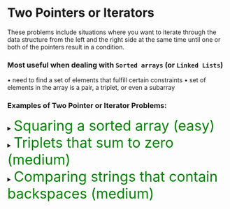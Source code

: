# Two Pointers or Iterators

These problems include situations where you want to iterate through the data structure from the left and the right side at the same time until one or both of the pointers result in a condition.

### Most useful when dealing with `Sorted arrays` (or `Linked Lists`) 
• need to find a set of elements that fulfill certain constraints
• set of elements in the array is a pair, a triplet, or even a subarray

### Examples of Two Pointer or Iterator Problems:

<details>
<summary>
<span style="font-size:2rem; color:green;">Squaring a sorted array (easy)</span>
</summary>

<details>
<summary  style="padding-left:1rem;">
<span style="font-size:1.5rem;">SETUP VARIABLES</span>
</summary>

- `result` is new array with same length all 0s
- `LEFT` is 0
- `RIGHT` is last index
- `resultIndex` = last index
```js
var sortedSquares = function (nums) {
  //SETUP VARAIBLES
  let LEFT = 0;
  let RIGHT = nums.length - 1;
  let resultIndex = nums.length - 1;
  const result = new Array(nums.length).fill(0);

  ...
```

</details>

<details>
<summary  style="padding-left:1rem;">
<span style="font-size:1.5rem;">WHILE LOOP</span>
</summary>

- condition is `LEFT` <= `RIGHT`
- setup two variables for *squared values* of `LEFT` and `RIGHT`, `leftVal` and `rightVal`, using `Math.pow()`
```js
...

  while(LEFT <= RIGHT) {
    leftVal = Math.pow(nums[LEFT], 2);
    rightVal = Math.pow(nums[RIGHT], 2);

    ...
```

</details>

<details>
<summary  style="padding-left:1rem;">
<span style="font-size:1.5rem;">IF-ELSE STATEMENT</span>
</summary>

- used to compare values of current `leftVal` and `rightVal`. 
- Add larger of the two to the `result` at `resultIndex`

```js
    ...

    if(leftVal < rightVal) {
      result[resultIndex] = rightVal;
      RIGHT --
    } else { 
      result[resultIndex] = leftVal;
      LEFT ++
    }
    ...
```

</details>

<details>
<summary  style="padding-left:1rem;">
<span style="font-size:1.5rem;">RETURN</span>
</summary>

 - Decrement the `resultIndex` and return `result`

```js
      ...
    resultIndex--;
    }
  return result
}

```


</details>

<details>
<summary  style="padding-left:1rem;">
<span style="font-size:1.5rem;">COMPLETE</span>
</summary>

```js
var sortedSquares = function(nums) {
  // SETUP VARIABLES 
  // result array with same length, all zeros
  const result = new Array(nums.length).fill(0);
  let RIGHT = nums.length - 1;
  let LEFT = 0;
  let resultIndex = nums.length - 1;

  // WHILE LOOP
  // check while left is <= right we have to check which is bigger
  // the set values for leftVal and rightVal = the squared values
  while (LEFT <= RIGHT) {
    let leftVal = Math.pow(nums[LEFT], 2);
    let rightVal = Math.pow(nums[RIGHT], 2);
    // IF ELSE STATEMENT 
    // Then as long as leftVal < rightVal, the resultIndex = rightVal, 
    // otherwise = leftVal
    if (leftVal < rightVal) {
      result[resultIndex] = rightVal;
      RIGHT--;
    } else {
      result[resultIndex] = leftVal;
      LEFT++;
    }
    // decremeent resultIndex and return
    resultIndex--;
  }
  // RETURN 
  return result;
}
```

</details>

</details>

<details>
<summary>
<span style="font-size:2rem; color:green;">Triplets that sum to zero (medium)</span>
</summary>
Two methods: 


<details>
<summary>
<span style="font-size:1.5rem;">BRUTE FORCE</span>
</summary>

Nested for loops that find all triplets and return one that add to 0.

```js
var threeSum = function(nums) {
  result= [];
  nums = nums.sort((a, b) => a - b )

  for (let i = 0; i < nums.length; i++){
    if (i > 0 && nums[i] == nums[i-1]) continue;
    for (let j = i+1; j < nums.length, j++){
      if (j > i + 1 && nums[j] == nums[j-1]) continue;
      for (let k = j + 1; k < nums.length, k++){
        if (k > j + 1 && nums[k] == nums[k-1]) continue;
        if(nums[1] + nums[j] + nums[k] = 0){
          result.push([nums[1], nums[j], nums[k]])
        }
    }
  }
  return result
}
```

</details>

<details>
<summary>
<span style="font-size:1.5rem;">Two Iterators</span>
</summary>

<details>
<summary style="padding-left:1rem;">
<span style="font-size:1.5rem;">SETUP</span>
</summary>

Function and two variables, `result` and sorted `nums`

```js
var threeSum = function(nums) {
  result= [];
  nums = nums.sort((a, b) => a - b);

...
```

</details>

<details>
<summary style="padding-left:1rem;">
<span style="font-size:1.5rem;">FOR LOOP</span>
</summary>
 
- setup loop and start with if statement to eliminate duplicates
- three more variables: `TARGET` to make `sum`=0, `LEFT` at one more than `i`, and `RIGHT` at last index of `nums`

```js
...

  for (let i = 0; i < nums.length; i++){
    if (i > 0 && nums[i] === nums[i-1]) continue;
    const TARGET = 0 - nums[i];
    let LEFT = i + 1;
    let RIGHT = nums.length - 1;

...
```

</details>

<details>
<summary style="padding-left:1rem;">
<span style="font-size:1.5rem;">WHILE LOOP</span>
</summary>

   - one more variable, `sum` of two indices LEFT and RIGHT
   - WHILE LOOP with if if-else and else statements for three scenarios
   - decr / incr bounds OR if equal
     - push to result, check for duplicates on both sides, incr/decr 

```js
...
    while(RIGHT > LEFT) {
      const sum = nums[LEFT] + nums[RIGHT]
      if(sum > target) {
        //eliminate last element and decr RIGHT
        RIGHT--;
      } else if (sum < target){
        // eliminate first element and inc LEFT 
        LEFT++;
      } else {
        // push the results and use while loops to skip duplicates
        result.push([nums[i], nums[LEFT], nums[RIGHT]]);
        while(nums[LEFT] === nums[LEFT + 1]) LEFT++;
        while(nums[RIGHT] === nums[RIGHT + 1]) RIGHT--;
        LEFT++;
        RIGHT--;
      }
    }
...
```


</details>

<details>
<summary style="padding-left:1rem;">
<span style="font-size:1.5rem;">RETURN</span>
</summary>

```js
...

  return result
}
```

</details>

<details>
<summary style="padding-left:1rem;">
<span style="font-size:1.5rem;">COMPLETE</span>
</summary>

```js
var threeSum = function(nums) {
  result= [];
  nums = nums.sort((a, b) => a - b);

  for (let i = 0; i < nums.length; i++){
    if (i > 0 && nums[i] === nums[i-1]) continue;
    const TARGET = 0 - nums[i];
    let LEFT = i + 1;
    let RIGHT = nums.length - 1;
    // So sum = nums[LEFT] + nums[RIGHT]
    // Case 1: sum > TARGET
    // Case 2: sum < TARGET
    // Case 3: sum = TARGET = solution!

    // Iterate through and eliminate when not equal
    // start with while loop condition when R > L, otherwise we have less than 2 elements
    while(RIGHT > LEFT) {
      const sum = nums[LEFT] + nums[RIGHT]
      if(sum > target) {
        //eliminate last element and decr RIGHT
        RIGHT--;
      } else if (sum < target){
        // eliminate first element and inc LEFT 
        LEFT++;
      } else {
        // push the results and use while loops to skip duplicates
        result.push([nums[i], nums[LEFT], nums[RIGHT]]);
        while(nums[LEFT] === nums[LEFT + 1]) LEFT++;
        while(nums[RIGHT] === nums[RIGHT + 1]) RIGHT--;
        LEFT++;
        RIGHT--;
      }
    }
  return result
}

```


</details>

</details>

</details>





<details>
<summary>
<span style="font-size:2rem; color:green;">Comparing strings that contain backspaces (medium)</span>
</summary>

<details>
<summary>
<span style="font-size:2rem;">Iterators Solution</span>
</summary>

Psuedocode:
1. Create pointer for `s` and bind it to the length of `s - 1`
2. Create pointer for `t` and bind it to the length of `t - 1`
3. WHILE LOOP 
    - CONDITOIN: `sPointer` OR `tPointer` >= 1
    - Check if value at `s`[ `sPointer` ] is a hashtag
      - if it is, create `SKIP` variable and assign it to 2
      - WHILE LOOP condition: `SKIP` > 0
        - Decr sPointer and `SKIP` by 1
        - if current value is `#`
          - incr `SKIP` by 2
        - continue
      - REPEAT FOR `t`
      - if pointer values != return false, else decr both pointers
    - Return true


```js
// 1. Create pointer for `s` and bind it to the length of `s - 1`
// 2. Create pointer for `t` and bind it to the length of `t - 1`
var backspaceCompare = function(s, t) => {
  let sPointer = s.length - 1;
  let tPointer = t.length - 1;

// 3. WHILE LOOP 
//     - CONDITOIN: sPointer OR tPointer >= 1
  while(sPointer >= 0 || tPointer >= 0) {
//     - Check if value at s[ sPointer ] is a hashtag
//       - if it is, create skip variable and assign it to 2
    if(s[sPointer] === '#') {
      let SKIP = 2;
//       - WHILE LOOP condition: skip > 0
//         - Decr sPointer and skip by 1
      while (SKIP > 0) {
        SKIP--;
        sPointer--;
//         - if current value is `#`
//           - incr skip by 2
        if(s[sPointer] === '#') {
          SKIP += 2;
        }
      }
//         - continue
    continue;
    }
    if(t[tPointer] === '#') {
      let SKIP = 2;
      while(SKIP > 0){
        SKIP--;
        tPointer--;
        if(t[tPointer] === '#') {
          skip += 2;
        }
      }
      continue;
    }
  //       - if pointer values != return false, else decr both pointers

    if(s[sPointer] != t[tPointer]) {
      return false; 
    }
    sPointer--;
    tPointer--;
  }
//     - Return true
  return true;
}
```

</details>

</details>


</details>
